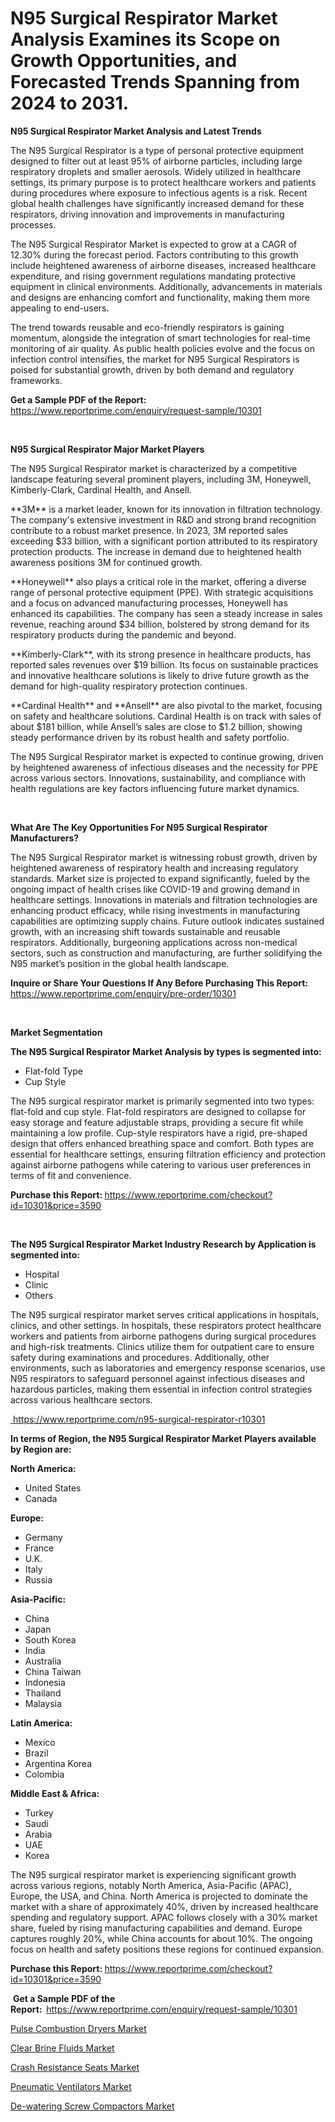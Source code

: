 <p><h1>N95 Surgical Respirator Market Analysis Examines its Scope on Growth Opportunities, and Forecasted Trends Spanning from 2024 to 2031.</h1></p><p><strong>N95 Surgical Respirator Market Analysis and Latest Trends</strong></p>
<p><p>The N95 Surgical Respirator is a type of personal protective equipment designed to filter out at least 95% of airborne particles, including large respiratory droplets and smaller aerosols. Widely utilized in healthcare settings, its primary purpose is to protect healthcare workers and patients during procedures where exposure to infectious agents is a risk. Recent global health challenges have significantly increased demand for these respirators, driving innovation and improvements in manufacturing processes.</p><p>The N95 Surgical Respirator Market is expected to grow at a CAGR of 12.30% during the forecast period. Factors contributing to this growth include heightened awareness of airborne diseases, increased healthcare expenditure, and rising government regulations mandating protective equipment in clinical environments. Additionally, advancements in materials and designs are enhancing comfort and functionality, making them more appealing to end-users. </p><p>The trend towards reusable and eco-friendly respirators is gaining momentum, alongside the integration of smart technologies for real-time monitoring of air quality. As public health policies evolve and the focus on infection control intensifies, the market for N95 Surgical Respirators is poised for substantial growth, driven by both demand and regulatory frameworks.</p></p>
<p><strong>Get a Sample PDF of the Report:&nbsp;</strong> <a href="https://www.reportprime.com/enquiry/request-sample/10301">https://www.reportprime.com/enquiry/request-sample/10301</a></p>
<p>&nbsp;</p>
<p><strong>N95 Surgical Respirator Major Market Players</strong></p>
<p><p>The N95 Surgical Respirator market is characterized by a competitive landscape featuring several prominent players, including 3M, Honeywell, Kimberly-Clark, Cardinal Health, and Ansell. </p><p>**3M** is a market leader, known for its innovation in filtration technology. The company's extensive investment in R&D and strong brand recognition contribute to a robust market presence. In 2023, 3M reported sales exceeding $33 billion, with a significant portion attributed to its respiratory protection products. The increase in demand due to heightened health awareness positions 3M for continued growth.</p><p>**Honeywell** also plays a critical role in the market, offering a diverse range of personal protective equipment (PPE). With strategic acquisitions and a focus on advanced manufacturing processes, Honeywell has enhanced its capabilities. The company has seen a steady increase in sales revenue, reaching around $34 billion, bolstered by strong demand for its respiratory products during the pandemic and beyond.</p><p>**Kimberly-Clark**, with its strong presence in healthcare products, has reported sales revenues over $19 billion. Its focus on sustainable practices and innovative healthcare solutions is likely to drive future growth as the demand for high-quality respiratory protection continues.</p><p>**Cardinal Health** and **Ansell** are also pivotal to the market, focusing on safety and healthcare solutions. Cardinal Health is on track with sales of about $181 billion, while Ansell’s sales are close to $1.2 billion, showing steady performance driven by its robust health and safety portfolio.</p><p>The N95 Surgical Respirator market is expected to continue growing, driven by heightened awareness of infectious diseases and the necessity for PPE across various sectors. Innovations, sustainability, and compliance with health regulations are key factors influencing future market dynamics.</p></p>
<p>&nbsp;</p>
<p><strong>What Are The Key Opportunities For N95 Surgical Respirator Manufacturers?</strong></p>
<p><p>The N95 Surgical Respirator market is witnessing robust growth, driven by heightened awareness of respiratory health and increasing regulatory standards. Market size is projected to expand significantly, fueled by the ongoing impact of health crises like COVID-19 and growing demand in healthcare settings. Innovations in materials and filtration technologies are enhancing product efficacy, while rising investments in manufacturing capabilities are optimizing supply chains. Future outlook indicates sustained growth, with an increasing shift towards sustainable and reusable respirators. Additionally, burgeoning applications across non-medical sectors, such as construction and manufacturing, are further solidifying the N95 market’s position in the global health landscape.</p></p>
<p><strong>Inquire or Share Your Questions If Any Before Purchasing This Report:</strong> <a href="https://www.reportprime.com/enquiry/pre-order/10301">https://www.reportprime.com/enquiry/pre-order/10301</a></p>
<p>&nbsp;</p>
<p><strong>Market Segmentation</strong></p>
<p><strong>The N95 Surgical Respirator Market Analysis by types is segmented into:</strong></p>
<p><ul><li>Flat-fold Type</li><li>Cup Style</li></ul></p>
<p><p>The N95 surgical respirator market is primarily segmented into two types: flat-fold and cup style. Flat-fold respirators are designed to collapse for easy storage and feature adjustable straps, providing a secure fit while maintaining a low profile. Cup-style respirators have a rigid, pre-shaped design that offers enhanced breathing space and comfort. Both types are essential for healthcare settings, ensuring filtration efficiency and protection against airborne pathogens while catering to various user preferences in terms of fit and convenience.</p></p>
<p><strong>Purchase this Report:&nbsp;</strong><a href="https://www.reportprime.com/checkout?id=10301&price=3590">https://www.reportprime.com/checkout?id=10301&price=3590</a></p>
<p>&nbsp;</p>
<p><strong>The N95 Surgical Respirator Market Industry Research by Application is segmented into:</strong></p>
<p><ul><li>Hospital</li><li>Clinic</li><li>Others</li></ul></p>
<p><p>The N95 surgical respirator market serves critical applications in hospitals, clinics, and other settings. In hospitals, these respirators protect healthcare workers and patients from airborne pathogens during surgical procedures and high-risk treatments. Clinics utilize them for outpatient care to ensure safety during examinations and procedures. Additionally, other environments, such as laboratories and emergency response scenarios, use N95 respirators to safeguard personnel against infectious diseases and hazardous particles, making them essential in infection control strategies across various healthcare sectors.</p></p>
<p><a href="https://www.reportprime.com/n95-surgical-respirator-r10301">&nbsp;https://www.reportprime.com/n95-surgical-respirator-r10301</a></p>
<p><strong>In terms of Region, the N95 Surgical Respirator Market Players available by Region are:</strong></p>
<p>
    <p> <strong> North America: </strong>
        <ul>
            <li>United States</li>
            <li>Canada</li>
        </ul>
        </p> 
    <p> <strong> Europe: </strong>
        <ul>
            <li>Germany</li>
            <li>France</li>
            <li>U.K.</li>
            <li>Italy</li>
            <li>Russia</li>
        </ul>
        </p> 
    <p> <strong> Asia-Pacific: </strong>
        <ul>
            <li>China</li>
            <li>Japan</li>
            <li>South Korea</li>
            <li>India</li>
            <li>Australia</li>
            <li>China Taiwan</li>
            <li>Indonesia</li>
            <li>Thailand</li>
            <li>Malaysia</li>
        </ul>
        </p> 
    <p> <strong> Latin America: </strong>
        <ul>
            <li>Mexico</li>
            <li>Brazil</li>
            <li>Argentina Korea</li>
            <li>Colombia</li>
        </ul>
        </p> 
    <p> <strong> Middle East & Africa: </strong>
        <ul>
            <li>Turkey</li>
            <li>Saudi</li>
            <li>Arabia</li>
            <li>UAE</li>
            <li>Korea</li>
        </ul>
    </p>
    </p>
<p><p>The N95 surgical respirator market is experiencing significant growth across various regions, notably North America, Asia-Pacific (APAC), Europe, the USA, and China. North America is projected to dominate the market with a share of approximately 40%, driven by increased healthcare spending and regulatory support. APAC follows closely with a 30% market share, fueled by rising manufacturing capabilities and demand. Europe captures roughly 20%, while China accounts for about 10%. The ongoing focus on health and safety positions these regions for continued expansion.</p></p>
<p><strong>Purchase this Report: </strong><a href="https://www.reportprime.com/checkout?id=10301&price=3590">https://www.reportprime.com/checkout?id=10301&price=3590</a></p>
<p>&nbsp;<strong>Get a Sample PDF of the Report:&nbsp;&nbsp;</strong><a href="https://www.reportprime.com/enquiry/request-sample/10301">https://www.reportprime.com/enquiry/request-sample/10301</a></p>
<p><strong></strong></p>
<p><p><a href="https://issuu.com/reportprime-2/docs/pulse-combustion-dryers-market-size_29cf7831705a7c">Pulse Combustion Dryers Market</a></p><p><a href="https://www.linkedin.com/pulse/clear-brine-fluids-market-trends-focusing-insight-forecast-ynhoc?trackingId=Hsjd56HhQ9CszhZ2PVK5iQ%3D%3D">Clear Brine Fluids Market</a></p><p><a href="https://medium.com/@joanne.alsop6545/the-global-crash-resistance-seats-market-is-a-dynamic-and-growing-industry-e13e344b4737">Crash Resistance Seats Market</a></p><p><a href="https://github.com/NarcisoFerry/Market-Research-Report-List-1/blob/main/pneumatic-ventilators-market.md">Pneumatic Ventilators Market</a></p><p><a href="https://issuu.com/reportprime-2/docs/de-watering-screw-compactors-market_77102f010393b9">De-watering Screw Compactors Market</a></p></p>